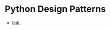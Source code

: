 # Python Design Patterns

* [link](https://github.com/xstrengthofonex/python-design-patterns/tree/master/builder_pattern "Builder Pattern").